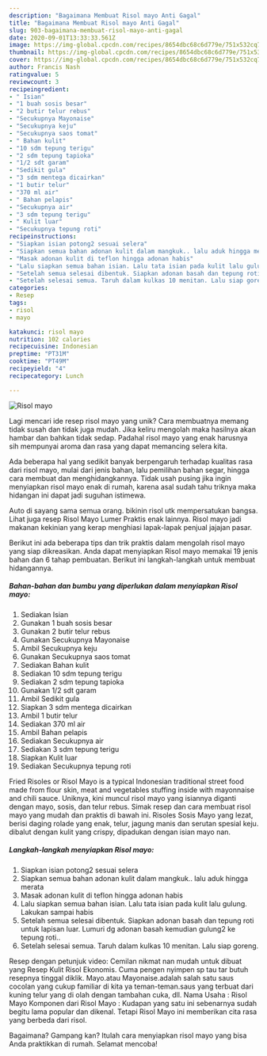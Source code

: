 ```yaml
---
description: "Bagaimana Membuat Risol mayo Anti Gagal"
title: "Bagaimana Membuat Risol mayo Anti Gagal"
slug: 903-bagaimana-membuat-risol-mayo-anti-gagal
date: 2020-09-01T13:33:33.561Z
image: https://img-global.cpcdn.com/recipes/8654dbc68c6d779e/751x532cq70/risol-mayo-foto-resep-utama.jpg
thumbnail: https://img-global.cpcdn.com/recipes/8654dbc68c6d779e/751x532cq70/risol-mayo-foto-resep-utama.jpg
cover: https://img-global.cpcdn.com/recipes/8654dbc68c6d779e/751x532cq70/risol-mayo-foto-resep-utama.jpg
author: Francis Nash
ratingvalue: 5
reviewcount: 3
recipeingredient:
- " Isian"
- "1 buah sosis besar"
- "2 butir telur rebus"
- "Secukupnya Mayonaise"
- "Secukupnya keju"
- "Secukupnya saos tomat"
- " Bahan kulit"
- "10 sdm tepung terigu"
- "2 sdm tepung tapioka"
- "1/2 sdt garam"
- "Sedikit gula"
- "3 sdm mentega dicairkan"
- "1 butir telur"
- "370 ml air"
- " Bahan pelapis"
- "Secukupnya air"
- "3 sdm tepung terigu"
- " Kulit luar"
- "Secukupnya tepung roti"
recipeinstructions:
- "Siapkan isian potong2 sesuai selera"
- "Siapkan semua bahan adonan kulit dalam mangkuk.. lalu aduk hingga merata"
- "Masak adonan kulit di teflon hingga adonan habis"
- "Lalu siapkan semua bahan isian. Lalu tata isian pada kulit lalu gulung. Lakukan sampai habis"
- "Setelah semua selesai dibentuk. Siapkan adonan basah dan tepung roti untuk lapisan luar. Lumuri dg adonan basah kemudian gulung2 ke tepung roti.."
- "Setelah selesai semua. Taruh dalam kulkas 10 menitan. Lalu siap goreng."
categories:
- Resep
tags:
- risol
- mayo

katakunci: risol mayo 
nutrition: 102 calories
recipecuisine: Indonesian
preptime: "PT31M"
cooktime: "PT49M"
recipeyield: "4"
recipecategory: Lunch

---
```



![Risol mayo](https://img-global.cpcdn.com/recipes/8654dbc68c6d779e/751x532cq70/risol-mayo-foto-resep-utama.jpg)

Lagi mencari ide resep risol mayo yang unik? Cara membuatnya memang tidak susah dan tidak juga mudah. Jika keliru mengolah maka hasilnya akan hambar dan bahkan tidak sedap. Padahal risol mayo yang enak harusnya sih mempunyai aroma dan rasa yang dapat memancing selera kita.

Ada beberapa hal yang sedikit banyak berpengaruh terhadap kualitas rasa dari risol mayo, mulai dari jenis bahan, lalu pemilihan bahan segar, hingga cara membuat dan menghidangkannya. Tidak usah pusing jika ingin menyiapkan risol mayo enak di rumah, karena asal sudah tahu triknya maka hidangan ini dapat jadi suguhan istimewa.

Auto di sayang sama semua orang. bikinin risol utk mempersatukan bangsa. Lihat juga resep Risol Mayo Lumer Praktis enak lainnya. Risol mayo jadi makanan kekinian yang kerap menghiasi lapak-lapak penjual jajajan pasar.


Berikut ini ada beberapa tips dan trik praktis dalam mengolah risol mayo yang siap dikreasikan. Anda dapat menyiapkan Risol mayo memakai 19 jenis bahan dan 6 tahap pembuatan. Berikut ini langkah-langkah untuk membuat hidangannya.

<!--inarticleads1-->

##### Bahan-bahan dan bumbu yang diperlukan dalam menyiapkan Risol mayo:

1. Sediakan  Isian
1. Gunakan 1 buah sosis besar
1. Gunakan 2 butir telur rebus
1. Gunakan Secukupnya Mayonaise
1. Ambil Secukupnya keju
1. Gunakan Secukupnya saos tomat
1. Sediakan  Bahan kulit
1. Sediakan 10 sdm tepung terigu
1. Sediakan 2 sdm tepung tapioka
1. Gunakan 1/2 sdt garam
1. Ambil Sedikit gula
1. Siapkan 3 sdm mentega dicairkan
1. Ambil 1 butir telur
1. Sediakan 370 ml air
1. Ambil  Bahan pelapis
1. Sediakan Secukupnya air
1. Sediakan 3 sdm tepung terigu
1. Siapkan  Kulit luar
1. Sediakan Secukupnya tepung roti


Fried Risoles or Risol Mayo is a typical Indonesian traditional street food made from flour skin, meat and vegetables stuffing inside with mayonnaise and chili sauce. Uniknya, kini muncul risol mayo yang isiannya diganti dengan mayo, sosis, dan telur rebus. Simak resep dan cara membuat risol mayo yang mudah dan praktis di bawah ini. Risoles Sosis Mayo yang lezat, berisi daging rolade yang enak, telur, jagung manis dan serutan spesial keju. dibalut dengan kulit yang crispy, dipadukan dengan isian mayo nan. 

<!--inarticleads2-->

##### Langkah-langkah menyiapkan Risol mayo:

1. Siapkan isian potong2 sesuai selera
1. Siapkan semua bahan adonan kulit dalam mangkuk.. lalu aduk hingga merata
1. Masak adonan kulit di teflon hingga adonan habis
1. Lalu siapkan semua bahan isian. Lalu tata isian pada kulit lalu gulung. Lakukan sampai habis
1. Setelah semua selesai dibentuk. Siapkan adonan basah dan tepung roti untuk lapisan luar. Lumuri dg adonan basah kemudian gulung2 ke tepung roti..
1. Setelah selesai semua. Taruh dalam kulkas 10 menitan. Lalu siap goreng.


Resep dengan petunjuk video: Cemilan nikmat nan mudah untuk dibuat yang Resep Kulit Risol Ekonomis. Cuma pengen nyimpen sp tau tar butuh resepnya tinggal diklik. Mayo.atau Mayonaise.adalah salah satu saus cocolan yang cukup familiar di kita ya teman-teman.saus yang terbuat dari kuning telur yang di olah dengan tambahan cuka, dll. Nama Usaha : Risol Mayo Komponen dari Risol Mayo : Kudapan yang satu ini sebenarnya sudah begitu lama popular dan dikenal. Tetapi Risol Mayo ini memberikan cita rasa yang berbeda dari risol. 

Bagaimana? Gampang kan? Itulah cara menyiapkan risol mayo yang bisa Anda praktikkan di rumah. Selamat mencoba!
